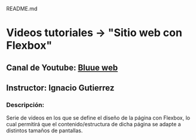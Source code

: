 README.md

# Videos tutoriales -> "Sitio web con Flexbox"

## Canal de Youtube: [Bluue web](https://www.youtube.com/watch?v=6xfhD0t5IdU&index=2&list=LLD8kbUHmagxB_AUCL4uYvjw)
## Instructor: Ignacio Gutierrez

### Descripción:
Serie de videos en los que se define el diseño de la página con Flexbox, lo cual permitirá que el contenido/estructura de dicha página se adapte a distintos tamaños de pantallas.